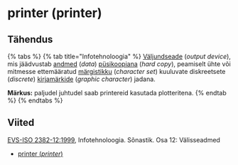 # printer (printer)

## Tähendus

{% tabs %}
{% tab title="Infotehnoloogia" %}
[Väljundseade](sisend-vaeljundseade-input-output-device.md) (_output device_), mis jäädvustab [andmed](andmed-data.md) (_data_) [püsikoopiana](puesikoopia-hard-copy.md) (_hard copy_), peamiselt ühte või mitmesse ettemääratud [märgistikku](maergistik-character-set.md) (_character set_) kuuluvate diskreetsete (_discrete_) [kirjamärkide](kirjamaerk-graphic-character.md) (_graphic character_) jadana.

**Märkus:** paljudel juhtudel saab printereid kasutada plotteritena.
{% endtab %}
{% endtabs %}

## Viited

[EVS-ISO 2382-12:1999](http://www.evs.ee/tooted/evs-iso-2382-12-1999), Infotehnoloogia. Sõnastik. Osa 12: Välisseadmed

* [printer (_printer_)](https://www.eki.ee/dict/its/index.cgi?Q=D254B475-6C03-1014-88DC-FC5F0DBED45A\&F=GUID\&C01=1\&C02=0\&C10=1)
